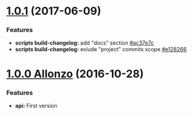 <a name="1.0.1"></a>
# [1.0.1](https://github.com/CodeCorico/allons-y-dev-chore/compare/1.0.0...1.0.1) (2017-06-09)

### Features
* **scripts build-changelog:** add "docs" section [#ac37e7c](https://github.com/CodeCorico/allons-y-dev-chore/commit/ac37e7c)
* **scripts build-changelog:** exlude "project" commits scope [#e128266](https://github.com/CodeCorico/allons-y-dev-chore/commit/e128266)

<a name="1.0.0"></a>
# [1.0.0 Allonzo](https://github.com/CodeCorico/allons-y-api/releases/tag/1.0.0) (2016-10-28)

### Features

* **api:** First version
